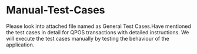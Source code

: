 # Manual-Test-Cases
Please look into attached file named as General Test Cases.Have mentioned the test cases in detail for QPOS transactions with detailed instructions.
We will execute the test cases manually by testing the behaviour of the application.
